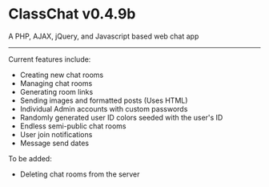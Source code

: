 # ClassChat v0.4.9b
A PHP, AJAX, jQuery, and Javascript based web chat app

---

Current features include:
- Creating new chat rooms
- Managing chat rooms
- Generating room links
- Sending images and formatted posts (Uses HTML)
- Individual Admin accounts with custom passwords
- Randomly generated user ID colors seeded with the user's ID
- Endless semi-public chat rooms
- User join notifications
- Message send dates

To be added:
- Deleting chat rooms from the server
